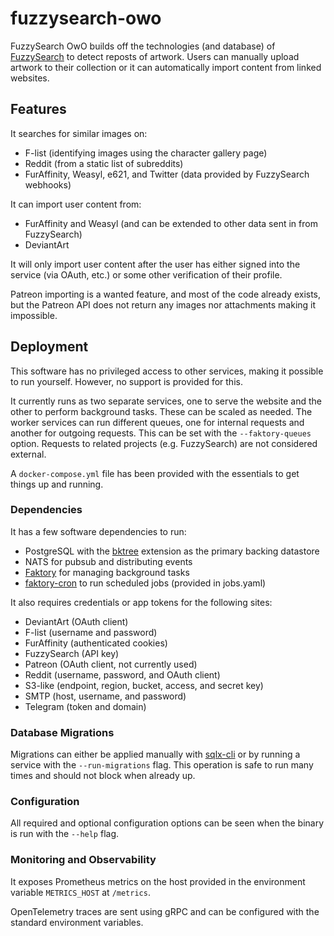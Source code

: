 # fuzzysearch-owo

FuzzySearch OwO builds off the technologies (and database) of [FuzzySearch] to
detect reposts of artwork. Users can manually upload artwork to their collection
or it can automatically import content from linked websites.

[fuzzysearch]: https://github.com/Syfaro/fuzzysearch

## Features

It searches for similar images on:

* F-list (identifying images using the character gallery page)
* Reddit (from a static list of subreddits)
* FurAffinity, Weasyl, e621, and Twitter (data provided by FuzzySearch webhooks)

It can import user content from:

* FurAffinity and Weasyl (and can be extended to other data sent in from FuzzySearch)
* DeviantArt

It will only import user content after the user has either signed into the
service (via OAuth, etc.) or some other verification of their profile.

Patreon importing is a wanted feature, and most of the code already exists, but
the Patreon API does not return any images nor attachments making it impossible.

## Deployment

This software has no privileged access to other services, making it possible to
run yourself. However, no support is provided for this.

It currently runs as two separate services, one to serve the website and the
other to perform background tasks. These can be scaled as needed. The worker
services can run different queues, one for internal requests and another for
outgoing requests. This can be set with the `--faktory-queues` option. Requests
to related projects (e.g. FuzzySearch) are not considered external.

A `docker-compose.yml` file has been provided with the essentials to get things
up and running.

### Dependencies

It has a few software dependencies to run:

* PostgreSQL with the [bktree] extension as the primary backing datastore
* NATS for pubsub and distributing events
* [Faktory] for managing background tasks
* [faktory-cron] to run scheduled jobs (provided in jobs.yaml)

It also requires credentials or app tokens for the following sites:

* DeviantArt (OAuth client)
* F-list (username and password)
* FurAffinity (authenticated cookies)
* FuzzySearch (API key)
* Patreon (OAuth client, not currently used)
* Reddit (username, password, and OAuth client)
* S3-like (endpoint, region, bucket, access, and secret key)
* SMTP (host, username, and password)
* Telegram (token and domain)

[bktree]: https://github.com/fake-name/pg-spgist_hamming
[faktory]: https://github.com/contribsys/faktory
[faktory-cron]: https://github.com/Syfaro/faktory-cron

### Database Migrations

Migrations can either be applied manually with [sqlx-cli] or by running a
service with the `--run-migrations` flag. This operation is safe to run many
times and should not block when already up.

[sqlx-cli]: https://crates.io/crates/sqlx-cli

### Configuration

All required and optional configuration options can be seen when the binary is
run with the `--help` flag.

### Monitoring and Observability

It exposes Prometheus metrics on the host provided in the environment variable
`METRICS_HOST` at `/metrics`.

OpenTelemetry traces are sent using gRPC and can be configured with the standard
environment variables.
